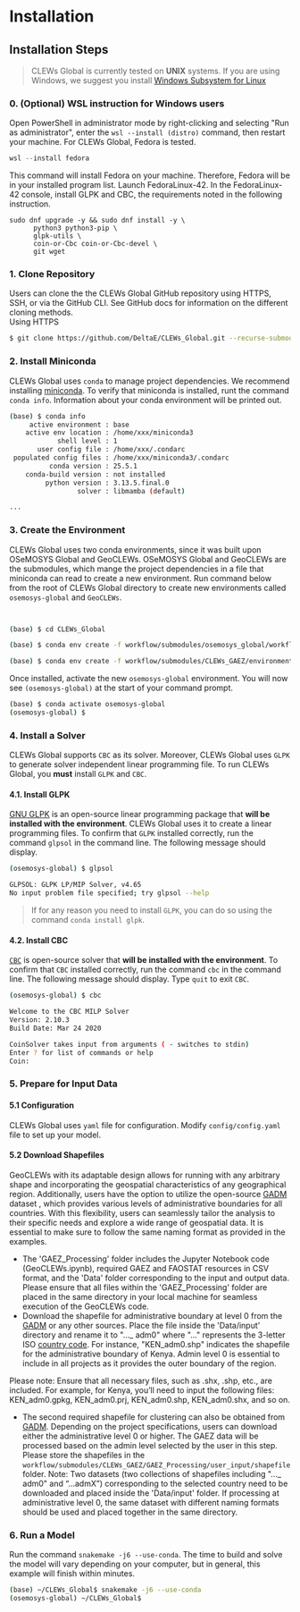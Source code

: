 
# Installation  
  
## Installation Steps  
  
> CLEWs Global is currently tested on **UNIX** systems. If you are using  Windows, we suggest you install [Windows Subsystem for Linux](https://docs.microsoft.com/en-us/windows/wsl/install)  


### 0. (Optional) WSL instruction for Windows users
Open PowerShell in administrator mode by right-clicking and selecting "Run as administrator", enter the `wsl --install (distro)` command, then restart your machine. For CLEWs Global, Fedora is tested.
```Powershell  
wsl --install fedora
```  
This command will install Fedora on your machine. Therefore, Fedora will be in your installed program list. Launch FedoraLinux-42.
In the FedoraLinux-42 console, install GLPK and CBC, the requirements noted in the following instruction.
```FedoraLinux-42  
sudo dnf upgrade -y && sudo dnf install -y \
      python3 python3-pip \
      glpk-utils \
      coin-or-Cbc coin-or-Cbc-devel \
      git wget 
```  

### 1. Clone Repository  
  
Users can clone the the CLEWs Global GitHub repository using HTTPS, SSH, or via the GitHub CLI. See GitHub docs for information on the different cloning methods.  
Using HTTPS  
  
```bash  
$ git clone https://github.com/DeltaE/CLEWs_Global.git --recurse-submodules
```  
  
### 2. Install Miniconda   
  
CLEWs Global uses `conda` to manage project dependencies. We recommend installing [miniconda](https://www.anaconda.com/docs/getting-started/miniconda/install). To verify that miniconda is installed, runt the command `conda info`. Information about your conda environment will be printed out. 

```bash
(base) $ conda info           
     active environment : base
    active env location : /home/xxx/miniconda3
            shell level : 1
       user config file : /home/xxx/.condarc
 populated config files : /home/xxx/miniconda3/.condarc
          conda version : 25.5.1
    conda-build version : not installed
         python version : 3.13.5.final.0
                 solver : libmamba (default)

...
```

### 3. Create the Environment 

CLEWs Global uses two conda environments, since it was built upon OSeMOSYS Global and GeoCLEWs. OSeMOSYS Global and GeoCLEWs are the submodules, which mange the project dependencies in a file that miniconda can read to create a new environment. Run command below from the root of CLEWs Global directory to create new environments called `osemosys-global` and `GeoCLEWs`.

```bash


(base) $ cd CLEWs_Global  

(base) $ conda env create -f workflow/submodules/osemosys_global/workflow/envs/osemosys-global.yaml  

(base) $ conda env create -f workflow/submodules/CLEWs_GAEZ/environment.yml

```

Once installed, activate the new `osemosys-global` environment. You will now see `(osemosys-global)` at the start of your command prompt.

```bash
(base) $ conda activate osemosys-global
(osemosys-global) $ 
```

### 4. Install a Solver 

CLEWs Global supports `CBC` as its solver. Moreover, CLEWs Global uses `GLPK` to generate solver independent linear programming file. To run CLEWs Global, you **must** install `GLPK` and `CBC`. 

#### 4.1. Install GLPK

[GNU GLPK](https://www.gnu.org/software/glpk/) is an open-source linear programming package that **will be installed with the environment**. CLEWs Global uses it to create a linear programming files. To confirm that `GLPK` installed correctly, run the command `glpsol` in the command line. The following message should display. 

```bash 
(osemosys-global) $ glpsol

GLPSOL: GLPK LP/MIP Solver, v4.65
No input problem file specified; try glpsol --help
```

>If for any reason you need to install `GLPK`, you can do so using the command `conda install glpk`.

#### 4.2. Install CBC

[`CBC`](https://github.com/coin-or/Cbc) is open-source solver that **will be installed with the environment**. To confirm that `CBC` installed correctly, run the command `cbc` in the command line. The following message should display. Type `quit` to exit `CBC`.

```bash
(osemosys-global) $ cbc

Welcome to the CBC MILP Solver 
Version: 2.10.3 
Build Date: Mar 24 2020 

CoinSolver takes input from arguments ( - switches to stdin)
Enter ? for list of commands or help
Coin:
 ```

### 5. Prepare for Input Data

#### 5.1 Configuration
CLEWs Global uses `yaml` file for configuration. Modify `config/config.yaml` file to set up your model.

#### 5.2 Download Shapefiles 

GeoCLEWs with its adaptable design allows for running with any arbitrary shape and incorporating the geospatial characteristics of any geographical region. Additionally, users have the option to utilize the open-source [GADM](https://gadm.org/download_country.html) dataset , which provides various levels of administrative boundaries for all countries. With this flexibility, users can seamlessly tailor the analysis to their specific needs and explore a wide range of geospatial data. It is essential to make sure to follow the same naming format as provided in the examples.

- The 'GAEZ_Processing' folder includes the Jupyter Notebook code (GeoCLEWs.ipynb), required GAEZ and FAOSTAT resources in CSV format, and the 'Data' folder corresponding to the input and output data. Please ensure that all files within the 'GAEZ_Processing' folder are placed in the same directory in your local machine for seamless execution of the GeoCLEWs code.
- Download the shapefile for administrative boundary at level 0 from the [GADM](https://gadm.org/download_country.html) or any other sources. Place the file inside the 'Data/input' directory and rename it to "..._ adm0" where "..." represents the 3-letter ISO [country code](https://www.nationsonline.org/oneworld/country_code_list.htm). For instance, "KEN_adm0.shp" indicates the shapefile for the administrative boundary of Kenya. Admin level 0 is essential to include in all projects as it provides the outer boundary of the region.

Please note: Ensure that all necessary files, such as .shx, .shp, etc., are included. For example, for Kenya, you’ll need to input the following files: KEN_adm0.gpkg, KEN_adm0.prj, KEN_adm0.shp, KEN_adm0.shx, and so on.

- The second required shapefile for clustering can also be obtained from [GADM](https://gadm.org/download_country.html). Depending on the project specifications, users can download either the administrative level 0 or higher. The GAEZ data will be processed based on the admin level selected by the user in this step. Please store the shapefiles in the `workflow/submodules/CLEWs_GAEZ/GAEZ_Processing/user_input/shapefile` folder.
Note: Two datasets (two collections of shapefiles including "..._ adm0" and “…admX”) corresponding to the selected country need to be downloaded and placed inside the 'Data/input' folder. If processing at administrative level 0, the same dataset with different naming formats should be used and placed together in the same directory.

### 6. Run a Model

Run the command `snakemake -j6 --use-conda`. The time to build and solve the model will vary depending on your computer, but in general, this example will finish within minutes.

```bash
(base) ~/CLEWs_Global$ snakemake -j6 --use-conda
(osemosys-global) ~/CLEWs_Global$
```

